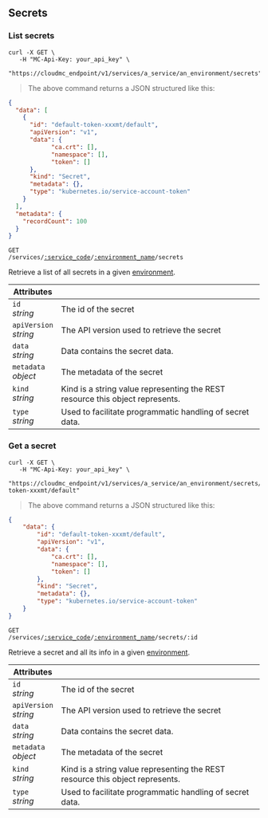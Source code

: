 ## Secrets

<!-------------------- LIST Secrets -------------------->

### List secrets

```shell
curl -X GET \
   -H "MC-Api-Key: your_api_key" \
   "https://cloudmc_endpoint/v1/services/a_service/an_environment/secrets"
```

> The above command returns a JSON structured like this:

```json
{
  "data": [
    {
      "id": "default-token-xxxmt/default",
      "apiVersion": "v1",
      "data": {
            "ca.crt": [],
            "namespace": [],
            "token": []
      },
      "kind": "Secret",
      "metadata": {},
      "type": "kubernetes.io/service-account-token"
    }
  ],
  "metadata": {
    "recordCount": 100
  }
}
```

<code>GET /services/<a href="#administration-service-connections">:service_code</a>/<a href="#administration-environments">:environment_name</a>/secrets</code>

Retrieve a list of all secrets in a given [environment](#administration-environments).

| Attributes                 | &nbsp;                                                                        |
| -------------------------- | ----------------------------------------------------------------------------- |
| `id` <br/>_string_         | The id of the secret                                                          |
| `apiVersion` <br/>_string_ | The API version used to retrieve the secret                                   |
| `data` <br/>_string_       | Data contains the secret data.                                                |
| `metadata` <br/>_object_   | The metadata of the secret                                                    |
| `kind` <br/>_string_       | Kind is a string value representing the REST resource this object represents. |
| `type` <br/>_string_       | Used to facilitate programmatic handling of secret data.                      |

<!-------------------- GET A secret -------------------->

### Get a secret

```shell
curl -X GET \
   -H "MC-Api-Key: your_api_key" \
   "https://cloudmc_endpoint/v1/services/a_service/an_environment/secrets/default-token-xxxmt/default"
```

> The above command returns a JSON structured like this:

```json
{
    "data": {
        "id": "default-token-xxxmt/default",
        "apiVersion": "v1",
        "data": {
            "ca.crt": [],
            "namespace": [],
            "token": []
        },
        "kind": "Secret",
        "metadata": {},
        "type": "kubernetes.io/service-account-token"
    }
}
```

<code>GET /services/<a href="#administration-service-connections">:service_code</a>/<a href="#administration-environments">:environment_name</a>/secrets/:id</code>

Retrieve a secret and all its info in a given [environment](#administration-environments).

| Attributes                 | &nbsp;                                                                        |
| -------------------------- | ----------------------------------------------------------------------------- |
| `id` <br/>_string_         | The id of the secret                                                          |
| `apiVersion` <br/>_string_ | The API version used to retrieve the secret                                   |
| `data` <br/>_string_       | Data contains the secret data.                                                |
| `metadata` <br/>_object_   | The metadata of the secret                                                    |
| `kind` <br/>_string_       | Kind is a string value representing the REST resource this object represents. |
| `type` <br/>_string_       | Used to facilitate programmatic handling of secret data.                      |
